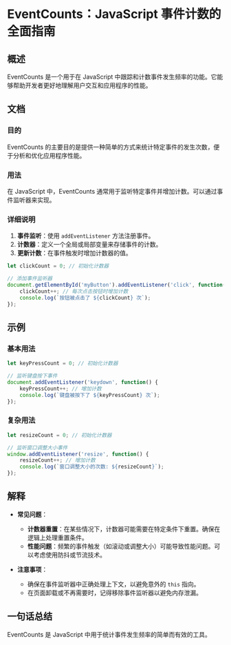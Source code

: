<!--
Meta Description: # EventCounts：JavaScript 事件计数的全面指南 ## 概述 EventCounts 是一个用于在 JavaScript 中跟踪和计数事件发生频率的功能。它能够帮助开发者更好地理解用户交互和应用程序的性能。 ## 文档 ### 目的 EventCounts 的主要目的是提供一种简...
Meta Keywords: javascript, eventcounts, addeventlistener, let, clickcount
-->

# EventCounts：JavaScript 事件计数的全面指南

## 概述
EventCounts 是一个用于在 JavaScript 中跟踪和计数事件发生频率的功能。它能够帮助开发者更好地理解用户交互和应用程序的性能。

## 文档
### 目的
EventCounts 的主要目的是提供一种简单的方式来统计特定事件的发生次数，便于分析和优化应用程序性能。

### 用法
在 JavaScript 中，EventCounts 通常用于监听特定事件并增加计数。可以通过事件监听器来实现。

### 详细说明
1. **事件监听**：使用 `addEventListener` 方法注册事件。
2. **计数器**：定义一个全局或局部变量来存储事件的计数。
3. **更新计数**：在事件触发时增加计数器的值。

```javascript
let clickCount = 0; // 初始化计数器

// 添加事件监听器
document.getElementById('myButton').addEventListener('click', function() {
    clickCount++; // 每次点击按钮时增加计数
    console.log(`按钮被点击了 ${clickCount} 次`);
});
```

## 示例
### 基本用法
```javascript
let keyPressCount = 0; // 初始化计数器

// 监听键盘按下事件
document.addEventListener('keydown', function() {
    keyPressCount++; // 增加计数
    console.log(`键盘被按下了 ${keyPressCount} 次`);
});
```

### 复杂用法
```javascript
let resizeCount = 0; // 初始化计数器

// 监听窗口调整大小事件
window.addEventListener('resize', function() {
    resizeCount++; // 增加计数
    console.log(`窗口调整大小的次数: ${resizeCount}`);
});
```

## 解释
- **常见问题**：
  - **计数器重置**：在某些情况下，计数器可能需要在特定条件下重置。确保在逻辑上处理重置条件。
  - **性能问题**：频繁的事件触发（如滚动或调整大小）可能导致性能问题。可以考虑使用防抖或节流技术。
  
- **注意事项**：
  - 确保在事件监听器中正确处理上下文，以避免意外的 `this` 指向。
  - 在页面卸载或不再需要时，记得移除事件监听器以避免内存泄漏。

## 一句话总结
EventCounts 是 JavaScript 中用于统计事件发生频率的简单而有效的工具。